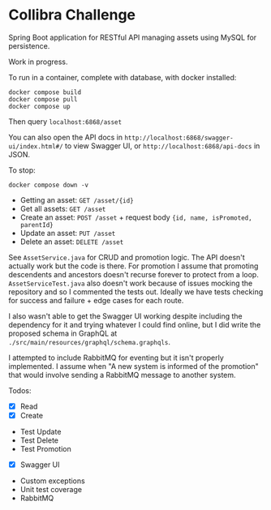 # Collibra Challenge #

Spring Boot application for RESTful API managing assets using MySQL for persistence.

Work in progress.

To run in a container, complete with database, with docker installed:
```
docker compose build
docker compose pull
docker compose up
```
Then query `localhost:6868/asset`

You can also open the API docs in `http://localhost:6868/swagger-ui/index.html#/` to view Swagger UI, or `http://localhost:6868/api-docs` in JSON.

To stop:
```
docker compose down -v
```

- Getting an asset: `GET /asset/{id}`
- Get all assets: `GET /asset`
- Create an asset: `POST /asset` + request body `{id, name, isPromoted, parentId}`
- Update an asset: `PUT /asset`
- Delete an asset: `DELETE /asset`

See `AssetService.java` for CRUD and promotion logic. The API doesn't actually work but the code is there. For promotion I assume that promoting descendents and ancestors doesn't recurse forever to protect from a loop. `AssetServiceTest.java` also doesn't work because of issues mocking the repository and so I commented the tests out. Ideally we have tests checking for success and failure + edge cases for each route.

I also wasn't able to get the Swagger UI working despite including the dependency for it and trying whatever I could find online, but I did write the proposed schema in GraphQL at `./src/main/resources/graphql/schema.graphqls`.

I attempted to include RabbitMQ for eventing but it isn't properly implemented. I assume when "A new system is informed of the promotion" that would involve sending a RabbitMQ message to another system.

Todos: 
- [x] Read
- [x] Create
- Test Update
- Test Delete
- Test Promotion
- [x] Swagger UI
- Custom exceptions
- Unit test coverage
- RabbitMQ
